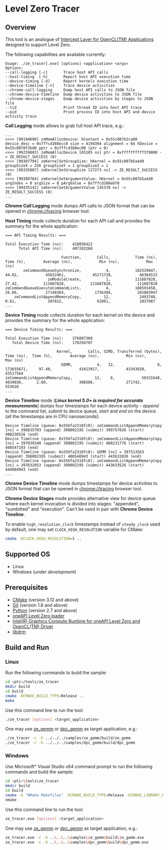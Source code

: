 # Level Zero Tracer
## Overview
This tool is an analogue of [Intercept Layer for OpenCL(TM) Applications](https://github.com/intel/opencl-intercept-layer) designed to support Level Zero.

The following capabilities are available currently:
```
Usage: ./ze_tracer[.exe] [options] <application> <args>
Options:
--call-logging [-c]       Trace host API calls
--host-timing  [-h]       Report host API execution time
--device-timing [-d]      Report kernels execution time
--device-timeline [-t]    Trace device activities
--chrome-call-logging     Dump host API calls to JSON file
--chrome-device-timeline  Dump device activities to JSON file
--chrome-device-stages    Dump device activities by stages to JSON file
--tid                     Print thread ID into host API trace
--pid                     Print process ID into host API and device activity trace
```

**Call Logging** mode allows to grab full host API trace, e.g.:
```
...
>>>> [99194698] zeMemAllocDevice: hContext = 0x55c087b2ca80 device_desc = 0x7ffcd388ecc0 size = 4194304 alignment = 64 hDevice = 0x55c0878f3bd0 pptr = 0x7ffcd388ec08 (ptr = 0)
<<<< [99259883] zeMemAllocDevice [65185 ns] ptr = 0xffffffffff3f0000 -> ZE_RESULT_SUCCESS (0)
>>>> [99307794] zeKernelSetGroupSize: hKernel = 0x55c087b5a4d0 groupSizeX = 256 groupSizeY = 1 groupSizeZ = 1
<<<< [99335067] zeKernelSetGroupSize [27273 ns] -> ZE_RESULT_SUCCESS (0)
>>>> [99389764] zeKernelSetArgumentValue: hKernel = 0x55c087b5a4d0 argIndex = 0 argSize = 8 pArgValue = 0x7ffcd388ebf8
<<<< [99435142] zeKernelSetArgumentValue [45378 ns] -> ZE_RESULT_SUCCESS (0)
...
```
**Chrome Call Logging** mode dumps API calls to JSON format that can be opened in [chrome://tracing](https://www.chromium.org/developers/how-tos/trace-event-profiling-tool) browser tool.

**Host Timing** mode collects duration for each API call and provides the summary for the whole application:
```
=== API Timing Results: ===

Total Execution Time (ns):    418056422
      Total API Time (ns):    407283268

                         Function,       Calls,           Time (ns),  Time (%),        Average (ns),            Min (ns),            Max (ns)
        zeCommandQueueSynchronize,           4,           182529847,     44.82,            45632461,            45271728,            46364532
                   zeModuleCreate,           1,           111687828,     27.42,           111687828,           111687828,           111687828
zeCommandQueueExecuteCommandLists,           4,           108593458,     26.66,            27148364,             1756304,           102803947
    zeCommandListAppendMemoryCopy,          12,             2493748,      0.61,              207812,               62061,             1037087
...
```
**Device Timing** mode collects duration for each kernel on the device and provides the summary for the whole application:
```
=== Device Timing Results: ===

Total Execution Time (ns):    376807360
   Total Device Time (ns):    178294707

                       Kernel,       Calls, SIMD, Transferred (bytes),           Time (ns),  Time (%),        Average (ns),            Min (ns),            Max (ns)
                         GEMM,           4,   32,                   0,           173655671,     97.40,            43413917,            43343928,            43517564
zeCommandListAppendMemoryCopy,          12,    0,            50331648,             4639036,      2.60,              386586,              271742,              553610
...
```
**Device Timeline** mode (***Linux kernel 5.0+ is required for accurate measurements***) dumps four timestamps for each device activity - *append* to the command list, *submit* to device queue, *start* and *end* on the device (all the timestamps are in CPU nanoseconds):
```
Device Timeline (queue: 0x556fa2318fc0): zeCommandListAppendMemoryCopy [ns] = 396835703 (append) 398002195 (submit) 399757026 (start) 400230526 (end)
Device Timeline (queue: 0x556fa2318fc0): zeCommandListAppendMemoryCopy [ns] = 397039340 (append) 398002195 (submit) 400231776 (start) 400547193 (end)
Device Timeline (queue: 0x556fa2318fc0): GEMM [ns] = 397513563 (append) 398002195 (submit) 400548943 (start) 443632026 (end)
Device Timeline (queue: 0x556fa2318fc0): zeCommandListAppendMemoryCopy [ns] = 397632053 (append) 398002195 (submit) 443633526 (start) 444084943 (end)
...
```
**Chrome Device Timeline** mode dumps timestamps for device activities to JSON format that can be opened in [chrome://tracing](https://www.chromium.org/developers/how-tos/trace-event-profiling-tool) browser tool.

**Chrome Device Stages** mode provides alternative view for device queue where each kernel invocation is divided into stages: "appended", "sumbitted" and "execution". Can't be used in pair with **Chrome Device Timeline**.

To enable `high_resolution_clock` timestamps instead of `steady_clock` used by default, one may set `CLOCK_HIGH_RESOLUTION` variable for CMake:
```sh
cmake -DCLOCK_HIGH_RESOLUTION=1 ..
```

## Supported OS
- Linux
- Windows (*under development*)

## Prerequisites
- [CMake](https://cmake.org/) (version 3.12 and above)
- [Git](https://git-scm.com/) (version 1.8 and above)
- [Python](https://www.python.org/) (version 2.7 and above)
- [oneAPI Level Zero loader](https://github.com/oneapi-src/level-zero)
- [Intel(R) Graphics Compute Runtime for oneAPI Level Zero and OpenCL(TM) Driver](https://github.com/intel/compute-runtime)
- [libdrm](https://gitlab.freedesktop.org/mesa/drm)

## Build and Run
### Linux
Run the following commands to build the sample:
```sh
cd <pti>/tools/ze_tracer
mkdir build
cd build
cmake -DCMAKE_BUILD_TYPE=Release ..
make
```
Use this command line to run the tool:
```sh
./ze_tracer [options] <target_application>
```
One may use [ze_gemm](../../samples/ze_gemm) or [dpc_gemm](../../samples/dpc_gemm) as target application, e.g.:
```sh
./ze_tracer -c -h ../../../samples/ze_gemm/build/ze_gemm
./ze_tracer -c -h ../../../samples/dpc_gemm/build/dpc_gemm
```
### Windows
Use Microsoft* Visual Studio x64 command prompt to run the following commands and build the sample:
```sh
cd <pti>\tools\ze_tracer
mkdir build
cd build
cmake -G "NMake Makefiles" -DCMAKE_BUILD_TYPE=Release -DCMAKE_LIBRARY_PATH=<level_zero_loader>\lib -DCMAKE_INCLUDE_PATH=<level_zero_loader>\include ..
nmake
```
Use this command line to run the tool:
```sh
ze_tracer.exe [options] <target_application>
```
One may use [ze_gemm](../../samples/ze_gemm) or [dpc_gemm](../../samples/dpc_gemm) as target application, e.g.:
```sh
ze_tracer.exe -c -h ..\..\..\samples\ze_gemm\build\ze_gemm.exe
ze_tracer.exe -c -h ..\..\..\samples\dpc_gemm\build\dpc_gemm.exe
```